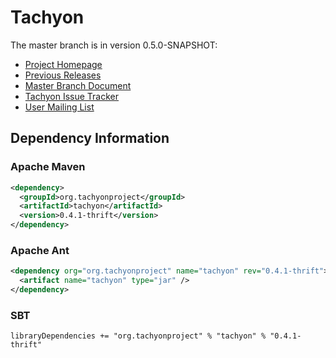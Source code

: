 Tachyon
=======

The master branch is in version 0.5.0-SNAPSHOT:

- [Project Homepage](http://www.tachyonproject.org)
- [Previous Releases](https://github.com/amplab/tachyon/tags)
- [Master Branch Document](http://tachyon-project.org/master/)
- [Tachyon Issue Tracker](https://spark-project.atlassian.net/browse/TACHYON)
- [User Mailing List](https://groups.google.com/forum/?fromgroups#!forum/tachyon-users)

## Dependency Information

### Apache Maven
```xml
<dependency>
  <groupId>org.tachyonproject</groupId>
  <artifactId>tachyon</artifactId>
  <version>0.4.1-thrift</version>
</dependency>
```

### Apache Ant
```xml
<dependency org="org.tachyonproject" name="tachyon" rev="0.4.1-thrift">
  <artifact name="tachyon" type="jar" />
</dependency>
```

### SBT
```
libraryDependencies += "org.tachyonproject" % "tachyon" % "0.4.1-thrift"
```

